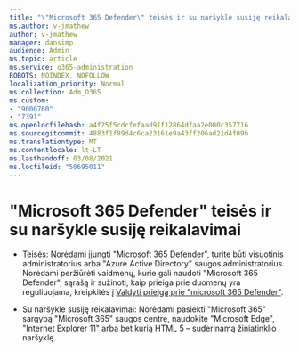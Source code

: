 ```yaml
---
title: "\"Microsoft 365 Defender\" teisės ir su naršykle susiję reikalavimai"
ms.author: v-jmathew
author: v-jmathew
manager: dansimp
audience: Admin
ms.topic: article
ms.service: o365-administration
ROBOTS: NOINDEX, NOFOLLOW
localization_priority: Normal
ms.collection: Adm_O365
ms.custom:
- "9000760"
- "7391"
ms.openlocfilehash: a4f25f5cdcfefaad91f12864dfaa2e000c357716
ms.sourcegitcommit: 4883f1f89d4c6ca23161e9a43ff206ad21d4f09b
ms.translationtype: MT
ms.contentlocale: lt-LT
ms.lasthandoff: 03/08/2021
ms.locfileid: "50695011"
---
```

# <a name="permissions-and-browser-related-requirements-for-microsoft-365-defender"></a>"Microsoft 365 Defender" teisės ir su naršykle susiję reikalavimai

- Teisės: Norėdami įjungti "Microsoft 365 Defender", turite būti visuotinis administratorius arba "Azure Active Directory" saugos administratorius. Norėdami peržiūrėti vaidmenų, kurie gali naudoti "Microsoft 365 Defender", sąrašą ir sužinoti, kaip prieiga prie duomenų yra reguliuojama, kreipkitės į [Valdyti prieigą prie "microsoft 365 Defender"](https://go.microsoft.com/fwlink/?linkid=2143626).

- Su naršykle susiję reikalavimai: Norėdami pasiekti "Microsoft 365" sargybą "Microsoft 365" saugos centre, naudokite "Microsoft Edge", "Internet Explorer 11" arba bet kurią HTML 5 – suderinamą žiniatinklio naršyklę.
